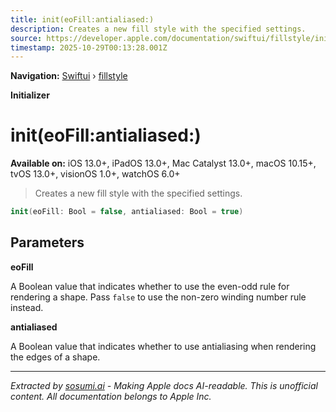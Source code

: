 ```yaml
---
title: init(eoFill:antialiased:)
description: Creates a new fill style with the specified settings.
source: https://developer.apple.com/documentation/swiftui/fillstyle/init(eofill:antialiased:)
timestamp: 2025-10-29T00:13:28.001Z
---
```


**Navigation:** [Swiftui](/documentation/swiftui) › [fillstyle](/documentation/swiftui/fillstyle)

**Initializer**

# init(eoFill:antialiased:)

**Available on:** iOS 13.0+, iPadOS 13.0+, Mac Catalyst 13.0+, macOS 10.15+, tvOS 13.0+, visionOS 1.0+, watchOS 6.0+

> Creates a new fill style with the specified settings.

```swift
init(eoFill: Bool = false, antialiased: Bool = true)
```

## Parameters

**eoFill**

A Boolean value that indicates whether to use the even-odd rule for rendering a shape. Pass `false` to use the non-zero winding number rule instead.



**antialiased**

A Boolean value that indicates whether to use antialiasing when rendering the edges of a shape.

---

*Extracted by [sosumi.ai](https://sosumi.ai) - Making Apple docs AI-readable.*
*This is unofficial content. All documentation belongs to Apple Inc.*
